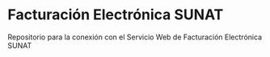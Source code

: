 # Facturación Electrónica SUNAT
Repositorio para la conexión con el Servicio Web de Facturación Electrónica SUNAT
